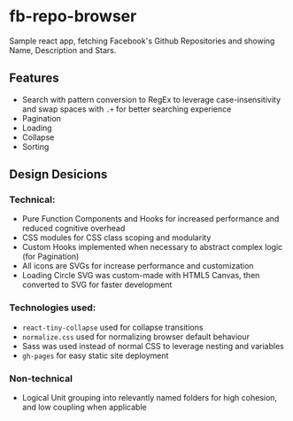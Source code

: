 # fb-repo-browser
Sample react app, fetching Facebook's Github Repositories and showing Name, Description and Stars.

## Features
* Search with pattern conversion to RegEx to leverage case-insensitivity and swap spaces with `.+` for better searching experience
* Pagination
* Loading
* Collapse
* Sorting

## Design Desicions
### Technical:
* Pure Function Components and Hooks for increased performance and reduced cognitive overhead
* CSS modules for CSS class scoping and modularity
* Custom Hooks implemented when necessary to abstract complex logic (for Pagination)
* All icons are SVGs for increase performance and customization
* Loading Circle SVG was custom-made with HTML5 Canvas, then converted to SVG for faster development

### Technologies used:
* `react-tiny-collapse` used for collapse transitions
* `normalize.css` used for normalizing browser default behaviour
* Sass was used instead of normal CSS to leverage nesting and variables
* `gh-pages` for easy static site deployment

### Non-technical
* Logical Unit grouping into relevantly named folders for high cohesion, and low coupling when applicable
